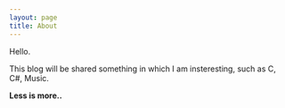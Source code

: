 ```yaml
---
layout: page
title: About
---
```


Hello.

This blog will be shared something in which I am insteresting, such as C, C#, Music.

**Less is more..**
